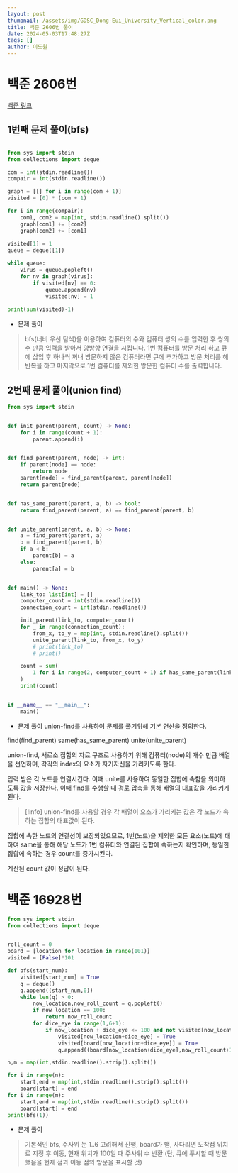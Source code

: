 ```yaml
---
layout: post
thumbnail: /assets/img/GDSC_Dong-Eui_University_Vertical_color.png
title: 백준 2606번 풀이
date: 2024-05-03T17:48:27Z
tags: []
author: 이도원
---
```


# 백준 2606번

[백준 링크](https://www.acmicpc.net/problem/2606)

## 1번째 문제 풀이(bfs)

``` python

from sys import stdin
from collections import deque

com = int(stdin.readline())
compair = int(stdin.readline())

graph = [[] for i in range(com + 1)]
visited = [0] * (com + 1)

for i in range(compair):
    com1, com2 = map(int, stdin.readline().split())
    graph[com1] += [com2]
    graph[com2] += [com1]
    
visited[1] = 1
queue = deque([1])

while queue:
    virus = queue.popleft()
    for nv in graph[virus]:
        if visited[nv] == 0:
            queue.append(nv)
            visited[nv] = 1
            
print(sum(visited)-1)
```
- 문제 풀이
>bfs(너비 우선 탐색)을 이용하여 컴퓨터의 수와 컴퓨터 쌍의 수를 입력한 후 쌍의 수 만큼 입력을 받아서 양방향 연결을 시킵니다.
>1번 컴퓨터를 방문 처리 하고 큐에 삽입 후 하나씩 꺼내 방문하지 않은 컴퓨터라면 큐에 추가하고 방문 처리를 해 반복을 하고 마지막으로 1번 컴퓨터를 제외한 방문한
>컴퓨터 수를 출력합니다.

## 2번째 문제 풀이(union find)
``` python
from sys import stdin


def init_parent(parent, count) -> None:
    for i in range(count + 1):
        parent.append(i)


def find_parent(parent, node) -> int:
    if parent[node] == node:
        return node
    parent[node] = find_parent(parent, parent[node])
    return parent[node]


def has_same_parent(parent, a, b) -> bool:
    return find_parent(parent, a) == find_parent(parent, b)


def unite_parent(parent, a, b) -> None:
    a = find_parent(parent, a)
    b = find_parent(parent, b)
    if a < b:
        parent[b] = a
    else:
        parent[a] = b


def main() -> None:
    link_to: list[int] = []
    computer_count = int(stdin.readline())
    connection_count = int(stdin.readline())

    init_parent(link_to, computer_count)
    for _ in range(connection_count):
        from_x, to_y = map(int, stdin.readline().split())
        unite_parent(link_to, from_x, to_y)
        # print(link_to)
        # print()

    count = sum(
        1 for i in range(2, computer_count + 1) if has_same_parent(link_to, 1, i)
    )
    print(count)


if __name__ == "__main__":
    main()
```

- 문제 풀이
union-find를 사용하여 문제를 풀기위해 기본 연산을 정의한다.

find(find_parent)
same(has_same_parent)
unite(unite_parent)

union-find, 서로소 집합의 자료 구조로 사용하기 위해 컴퓨터(node)의 개수 만큼 배열을 선언하며, 각각의 index의 요소가
자기자신을 가리키도록 한다.

입력 받은 각 노드를 연결시킨다. 이때 unite를 사용하여 동일한 집합에 속함을 의미하도록 값을 저장한다.
이때 find를 수행할 때 경로 압축을 통해 배열의 대표값을 가리키게된다.

>[!info]
>union-find를 사용할 경우 각 배열이 요소가 가리키는 값은 각 노드가 속하는 집합의 대표값이 된다.

집합에 속한 노드의 연결성이 보장되었으므로, 1번(노드)을 제외한 모든 요소(노드)에 대하여 same을 통해 해당 노드가 1번
컴퓨터와 연결된 집합에 속하는지 확인하며, 동일한 집합에 속하는 경우 count를 증가시킨다.

계산된 count 값이 정답이 된다.


# 백준 16928번

``` python
from sys import stdin
from collections import deque


roll_count = 0
board = [location for location in range(101)]
visited = [False]*101

def bfs(start_num):
    visited[start_num] = True
    q = deque()
    q.append((start_num,0))
    while len(q) > 0:
        now_location,now_roll_count = q.popleft()
        if now_location == 100:
            return now_roll_count
        for dice_eye in range(1,6+1):
            if now_location + dice_eye <= 100 and not visited[now_location + dice_eye]:
                visited[now_location+dice_eye] = True
                visited[board[now_location+dice_eye]] = True
                q.append((board[now_location+dice_eye],now_roll_count+1))

n,m = map(int,stdin.readline().strip().split())

for i in range(n):
    start,end = map(int,stdin.readline().strip().split())
    board[start] = end
for i in range(m):
    start,end = map(int,stdin.readline().strip().split())
    board[start] = end
print(bfs(1))
```
- 문제 풀이

>기본적인 bfs, 주사위 눈 1..6 고려해서 진행, board가 뱀, 사다리면 도착점 위치로 지정 후 이동, 현재 위치가 100일 때 주사위 수 반환
>(단, 큐에 푸시할 때 방문했음을 현재 점과 이동 점의 방문을 표시할 것)

